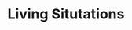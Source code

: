 ---
ee_id: '2211'
site: '1'
type: '2'
long_id: 2011-137 Living Situtations
url: 2011-137-living-situtations
year: '2011'
medium: 'Geneva Sound System Model XL White, iPod Classic, and 24bit re-mastered recording
  of Beethoven''s Symphony No. 3 in E-Flat Major '
commission:
add_credit:
dims: 35 x 99 x 35.5 inches
pitch: "<p>Remastered orchestral recording.</p>"
ps: "<p>For this one, I have remastered - from a 78 - a recording of Beethoven’s Symphony
  No. 3 in E Flat Major (“Eroica”), Op. 55 by the NBC Symphony Orchestra. This original
  source is important, as it seems it is the only way to hear the very famous coughs
  which have been editing out of modern versions of this recording. My newly remastered
  digital file - coughs included - is played on an iPod through a new lifestyle product
  called the XL Model Geneva Lab GenevaSound Stereo.</p>"
live_url:
related:
title: Living Situtations
youtube:
imgs: living-situations-2011-137-full-database-Team.jpg
subheading:
year2: '2011'
download: "{filedir_4}arcangel-living-situtations.mp3"
add_credits:
related_code:
! '':
layout: things-i-made
---